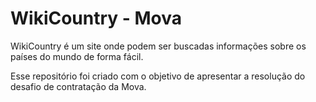 # WikiCountry - Mova

WikiCountry é um site onde podem ser buscadas informações sobre os países do mundo de forma fácil.

Esse repositório foi criado com o objetivo de apresentar a resolução do desafio de contratação da Mova.